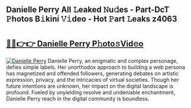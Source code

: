 ## Danielle Perry All 𝙻eaked 𝙽u𝚍es - Part-DcT 𝙿hotos B𝚒kini 𝚅𝚒deo - Hot 𝙿art 𝙻eaks z4063

# <h2><a href="http://ld20kmm.urlbe.top/?page=Danielle+Perry">🔗🔗👉👉 Danielle Perry P𝚑oto𝚜Vid𝚎o</a></h2>

[![Danielle Perry](https://i.imgur.com/eBuTRDB.gif)](http://ld20kmm.urlbe.top/?page=Danielle+Perry)
Danielle Perry, an enigmatic and complex personage, defies simple labels. Her unorthodox approach to building a web persona has magnetized and offended followers, generating debates on artistic expression, privacy, and the intricacies of virtual societies. Though her future intentions are unknown, her impact on the digital landscape is profound. Fueled by unyielding resolve and undeniable enchantment, Danielle Perry reach in the digital community is boundless.
